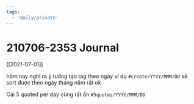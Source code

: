```yaml
---
tags:
  - 'daily/private'
---
```

# 210706-2353 Journal
[[2021-07-01]]

hôm nay nghĩ ra ý tưởng tạo tag theo ngày ví dụ
`#create/YYYY/MMM/DD`
sẽ sort được theo ngày tháng năm rất ok

Cái 5 quoted per day cũng rất ổn
`#5quotes/YYYY/MMM/DD`
